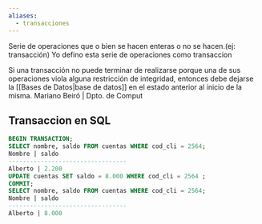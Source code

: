 ```yaml
---
aliases:
  - transacciones
---
```

Serie de operaciones que o bien se hacen enteras o no se hacen.(ej: transacción)
Yo defino esta serie de operaciones como transaccion

Si una transacción no puede terminar de realizarse porque una de sus operaciones viola alguna restricción de integridad, entonces debe dejarse la [[Bases de Datos|base de datos]] en el estado anterior al inicio de la misma. Mariano Beiró | Dpto. de Comput


## Transaccion en SQL 
```SQL 
BEGIN TRANSACTION;
SELECT nombre, saldo FROM cuentas WHERE cod_cli = 2564;
Nombre | saldo
---------------------------------
Alberto | 2.200
UPDATE cuentas SET saldo = 8.000 WHERE cod_cli = 2564 ;
COMMIT;
SELECT nombre, saldo FROM cuentas WHERE cod_cli = 2564;
Nombre | saldo
---------------------------------
Alberto | 8.000
```